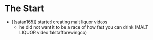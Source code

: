 # The Start
- [[satan165]] started creating malt liquor videos 
	- he did not want it to be a race of how fast you can drink (MALT LIQUOR video falstaffbrewingco) 